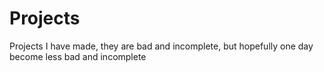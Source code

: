# Projects
Projects I have made, they are bad and incomplete, but hopefully one day become less bad and incomplete
